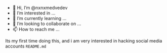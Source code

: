 - 👋 Hi, I’m @nxnxmedvedev
- 👀 I’m interested in ...
- 🌱 I’m currently learning ...
- 💞️ I’m looking to collaborate on ...
- 📫 How to reach me ...

<!---
nxnxmedvedev/nxnxmedvedev is a ✨ special ✨ repository because its `README.md` (this file) appears on your GitHub profile.
You can click the Preview link to take a look at your changes.
--->
Its my first time doing this, and i am very interested in hacking social media accounts `README.md`
